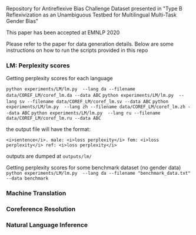 Repository for Antireflexive Bias Challenge Dataset presented in "Type B Reflexivization as an Unambiguous Testbed for Multilingual Multi-Task Gender Bias"

This paper has been accepted at EMNLP 2020

Please refer to the paper for data generation details. Below are some instructions on how to run the scripts provided in this repo




<h3>LM: Perplexity scores</h3>
Getting perplexity scores for each language

`python experiments/LM/lm.py  --lang da --filename data/COREF_LM/coref_lm.da --data ABC`
`python experiments/LM/lm.py  --lang sv --filename data/COREF_LM/coref_lm.sv --data ABC`
`python experiments/LM/lm.py  --lang zh --filename data/COREF_LM/coref_lm.zh --data ABC`
`python experiments/LM/lm.py  --lang ru --filename data/COREF_LM/coref_lm.ru --data ABC`

the output file will have the format:

`<i>sentence</i>. male: <i>loss perplexity</i> fem: <i>loss perplexity</i> ref: <i>loss perplexity</i>`

outputs are dumped at
`outputs/lm/`

Getting perplexity scores for some benchmark dataset (no gender data)
`python experiments/LM/lm.py  --lang da --filename "benchmark_data.txt" --data benchmark`

<h3>Machine Translation</h3>


<h3> Coreference Resolution</h3>

<h3> Natural Language Inference </h3>
